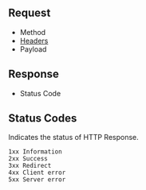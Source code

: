 ## Request

- Method
- [Headers](./headers.md)
- Payload

## Response

- Status Code

## Status Codes

Indicates the status of HTTP Response.

```
1xx Information
2xx Success
3xx Redirect
4xx Client error
5xx Server error
```
